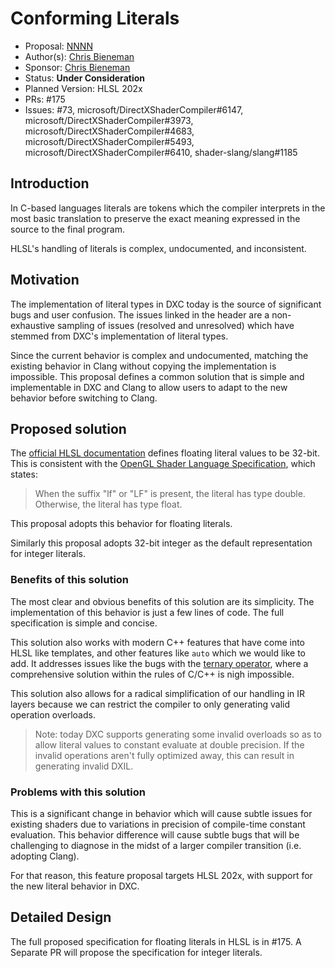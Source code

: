 <!-- {% raw %} -->

# Conforming Literals

* Proposal: [NNNN](NNNN-conforming-literals.md)
* Author(s): [Chris Bieneman](https://github.com/llvm-beanz)
* Sponsor: [Chris Bieneman](https://github.com/llvm-beanz)
* Status: **Under Consideration**
* Planned Version: HLSL 202x
* PRs: #175
* Issues: #73, microsoft/DirectXShaderCompiler#6147,
  microsoft/DirectXShaderCompiler#3973, microsoft/DirectXShaderCompiler#4683,
  microsoft/DirectXShaderCompiler#5493, microsoft/DirectXShaderCompiler#6410,
  shader-slang/slang#1185

## Introduction

In C-based languages literals are tokens which the compiler interprets in the
most basic translation to preserve the exact meaning expressed in the source to
the final program.

HLSL's handling of literals is complex, undocumented, and inconsistent.

## Motivation

The implementation of literal types in DXC today is the source of significant
bugs and user confusion. The issues linked in the header are a non-exhaustive
sampling of issues (resolved and unresolved) which have stemmed from DXC's
implementation of literal types.

Since the current behavior is complex and undocumented, matching the existing
behavior in Clang without copying the implementation is impossible. This
proposal defines a common solution that is simple and implementable in DXC and
Clang to allow users to adapt to the new behavior before switching to Clang.

## Proposed solution

The [official HLSL
documentation](https://learn.microsoft.com/en-us/windows/win32/direct3dhlsl/dx-graphics-hlsl-appendix-grammar#floating-point-numbers)
defines floating literal values to be 32-bit. This is consistent with the
[OpenGL Shader Language
Specification](https://registry.khronos.org/OpenGL/specs/gl/GLSLangSpec.4.60.pdf),
which states:

> When the suffix "lf" or "LF" is present, the literal has type double.
> Otherwise, the literal has type float.

This proposal adopts this behavior for floating literals.

Similarly this proposal adopts 32-bit integer as the default representation for
integer literals.

### Benefits of this solution

The most clear and obvious benefits of this solution are its simplicity. The
implementation of this behavior is just a few lines of code. The full
specification is simple and concise.

This solution also works with modern C++ features that have come into HLSL like
templates, and other features like `auto` which we would like to add. It
addresses issues like the bugs with the [ternary
operator](microsoft/DirectXShaderCompiler#6147), where a comprehensive solution
within the rules of C/C++ is nigh impossible.

This solution also allows for a radical simplification of our handling in IR
layers because we can restrict the compiler to only generating valid operation
overloads.

> Note: today DXC supports generating some invalid overloads so as to allow
> literal values to constant evaluate at double precision. If the invalid
> operations aren't fully optimized away, this can result in generating invalid
> DXIL.

### Problems with this solution

This is a significant change in behavior which will cause subtle issues for
existing shaders due to variations in precision of compile-time constant
evaluation. This behavior difference will cause subtle bugs that will be
challenging to diagnose in the midst of a larger compiler transition (i.e.
adopting Clang).

For that reason, this feature proposal targets HLSL 202x, with support for the
new literal behavior in DXC.

## Detailed Design

The full proposed specification for floating literals in HLSL is in #175. A
Separate PR will propose the specification for integer literals.

<!-- {% endraw %} -->
